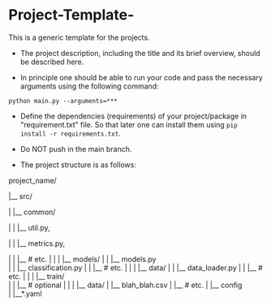 # Project-Template-
This is a generic template for the projects.


- The project description, including the title and its brief overview, should be described here.

- In principle one should be able to run your code and pass the necessary arguments using the following command:

``` python main.py --arguments=*** ```

- Define the dependencies (requirements) of your project/package in "requirement.txt" file. 
So that later one can install them using ```pip install -r requirements.txt```.

- Do NOT push in the main branch.


- The project structure is as follows:

project_name/

|__ src/

|    |__ common/

|    |    |__ util.py,

|    |    |__ metrics.py, 

|    |    |__ # etc.
|    |
|    |__ models/ 
|    |    |__ models.py  
|    |    |__ classification.py
|    |    |__ # etc.
|    |
|    |__ data/
|    |    |__ data_loader.py
|    |    |__ # etc.
|    |
|    |__ train/  
|    |   |__ # optional
|    |
|
|__ data/
|   |__ blah_blah.csv
|   |__ # etc.
|
|__ config\
|   |__*.yaml


